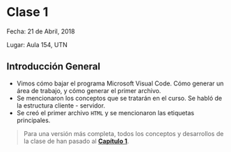 # Clase 1

Fecha: 21 de Abril, 2018

Lugar: Aula 154, UTN

## Introducción General

* Vimos cómo bajar el programa Microsoft Visual Code. Cómo generar un área de trabajo, y cómo generar el primer archivo.
* Se mencionaron los conceptos que se tratarán en el curso. Se habló de la estructura cliente - servidor.
* Se creó el primer archivo `HTML` y se mencionaron las etiquetas principales.

>Para una versión más completa, todos los conceptos y desarrollos de la clase de han pasado al **[Capítulo 1](/capitulo1.md)**.
